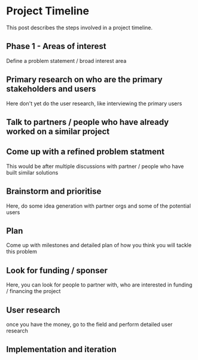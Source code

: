 # Project Timeline

This post describes the steps involved in a project timeline.


## Phase 1 - Areas of interest


Define a problem statement / broad interest area

## Primary research on who are the primary stakeholders and users

Here don't yet do the user research, like interviewing the primary users


## Talk to partners / people who have already worked on a similar project

## Come up with a refined problem statment

This would be after multiple discussions with partner / people who have built similar solutions


## Brainstorm and prioritise

Here, do some idea generation with partner orgs and some of the potential users


## Plan

Come up with milestones and detailed plan of how you think you will tackle this problem

## Look for funding / sponser

Here, you can look for people to partner with, who are interested in funding / financing the project

## User research

once you have the money, go to the field and perform detailed user research

## Implementation and iteration